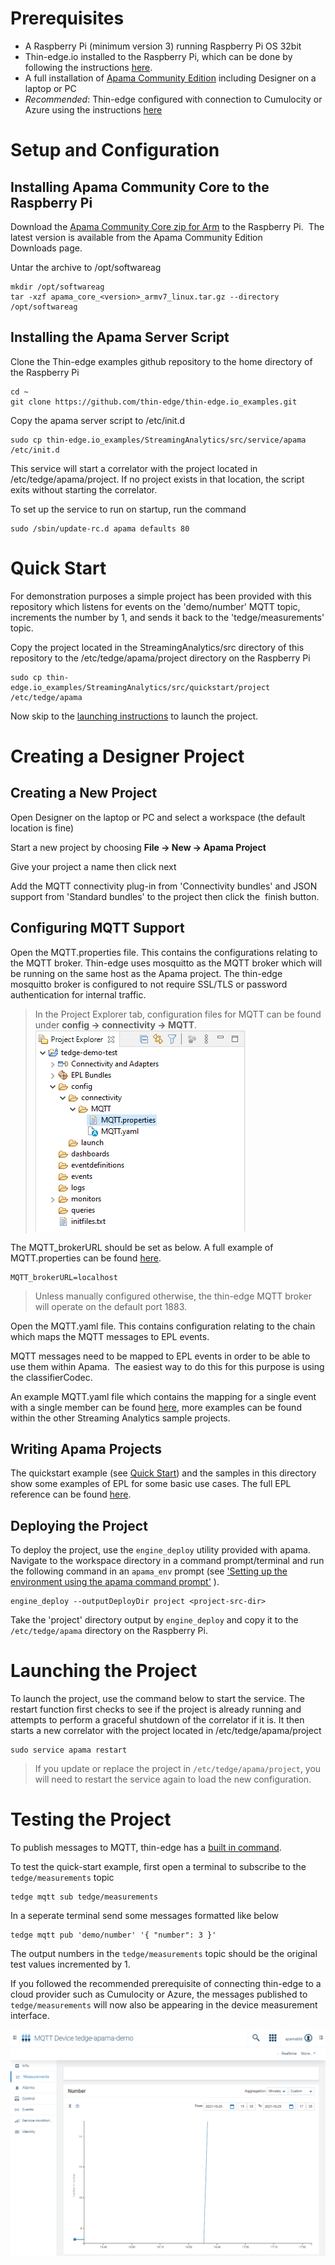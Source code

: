 # Prerequisites

- A Raspberry Pi (minimum version 3) running Raspberry Pi OS 32bit 
- Thin-edge.io installed to the Raspberry Pi, which can be done by following the instructions [here](https://github.com/thin-edge/thin-edge.io/blob/main/docs/src/howto-guides/002_installation.md).
- A full installation of [Apama Community Edition](https://apamacommunity.com/downloads/) including Designer on a laptop or PC
- _Recommended_: Thin-edge configured with connection to Cumulocity or Azure using the instructions [here](https://github.com/thin-edge/thin-edge.io/blob/main/docs/src/howto-guides/004_connect.md)


# Setup and Configuration
## Installing Apama Community Core to the Raspberry Pi
Download the [Apama Community Core zip for Arm](https://www.apamacommunity.com/downloads/) to the Raspberry Pi.  The latest version is available from the Apama Community Edition Downloads page.

Untar the archive to /opt/softwareag

```
mkdir /opt/softwareag
tar -xzf apama_core_<version>_armv7_linux.tar.gz --directory /opt/softwareag
```

## Installing the Apama Server Script
Clone the Thin-edge examples github repository to the home directory of the Raspberry Pi

```
cd ~
git clone https://github.com/thin-edge/thin-edge.io_examples.git
```

Copy the apama server script to /etc/init.d

```
sudo cp thin-edge.io_examples/StreamingAnalytics/src/service/apama /etc/init.d
```

This service will start a correlator with the project located in /etc/tedge/apama/project.  If no project exists in that location, the script exits without starting the correlator.

To set up the service to run on startup, run the command
```
sudo /sbin/update-rc.d apama defaults 80
```

# Quick Start
For demonstration purposes a simple project has been provided with this repository which listens for events on the 'demo/number' MQTT topic, increments the number by 1, and sends it back to the 'tedge/measurements' topic.

Copy the project located in the StreamingAnalytics/src directory of this repository to the /etc/tedge/apama/project directory on the Raspberry Pi

```
sudo cp thin-edge.io_examples/StreamingAnalytics/src/quickstart/project /etc/tedge/apama
```
Now skip to the [launching instructions](#launching-the-project) to launch the project.

# Creating a Designer Project
## Creating a New Project
Open Designer on the laptop or PC and select a workspace (the default location is fine)

Start a new project by choosing __File → New → Apama Project__

Give your project a name then click next

Add the MQTT connectivity plug-in from 'Connectivity bundles' and JSON support from 'Standard bundles' to the project then click the  finish button.

## Configuring MQTT Support
Open the MQTT.properties file.  This contains the configurations relating to the MQTT broker.  Thin-edge uses mosquitto as the MQTT broker which will be running on the same host as the Apama project.  The thin-edge mosquitto broker is configured to not require SSL/TLS or password authentication for internal traffic. 

>In the Project Explorer tab, configuration files for MQTT can be found under __config → connectivity → MQTT__. ![](src/images/proj-explorer.png)

The MQTT_brokerURL should be set as below.  A full example of MQTT.properties can be found [here](src/quickstart/project/config/connectivity/MQTT/MQTT.properties).
```
MQTT_brokerURL=localhost
```
>Unless manually configured otherwise, the thin-edge MQTT broker will operate on the default port 1883.

Open the MQTT.yaml file.  This contains configuration relating to the chain which maps the MQTT messages to EPL events.

MQTT messages need to be mapped to EPL events in order to be able to use them within Apama.  The easiest way to do this for this purpose is using the classifierCodec.  

An example MQTT.yaml file which contains the mapping for a single event with a single member can be found [here](src/quickstart/project/config/connectivity/MQTT/MQTT.yaml), more examples can be found within the other Streaming Analytics sample projects.

## Writing Apama Projects

The quickstart example (see [Quick Start](#quick-start)) and the samples in this directory show some examples of EPL for some basic use cases.  The full EPL reference can be found [here](https://www.apamacommunity.com/documents/10.11.0.1/apama_10.11.0.1_webhelp/ApamaDoc/index.html).


## Deploying the Project
To deploy the project, use the `engine_deploy` utility provided with apama.  Navigate to the workspace directory in a command prompt/terminal and run the following command in an `apama_env` prompt (see ['Setting up the environment using the apama command prompt'](https://www.apamacommunity.com/documents/10.11.0.1/apama_10.11.0.1_webhelp/apama-webhelp/#page/apama-webhelp%2Fco-DepAndManApaApp_setting_up_the_environment_using_the_apama_command_prompt.html) ).
```
engine_deploy --outputDeployDir project <project-src-dir>
```
Take the 'project' directory output by `engine_deploy` and copy it to the `/etc/tedge/apama` directory on the Raspberry Pi.

# Launching the Project
To launch the project, use the command below to start the service.  The restart function first checks to see if the project is already running and attempts to perform a graceful shutdown of the correlator if it is.  It then starts a new correlator with the project located in /etc/tedge/apama/project

```
sudo service apama restart
```

>If you update or replace the project in `/etc/tedge/apama/project`, you will need to restart the service again to load the new configuration.

# Testing the Project
To publish messages to MQTT, thin-edge has a [built in command](https://github.com/thin-edge/thin-edge.io/blob/main/docs/src/howto-guides/005_pub_sub.md).  

To test the quick-start example, first open a terminal to subscribe to the `tedge/measurements` topic

``` 
tedge mqtt sub tedge/measurements
```
In a seperate terminal send some messages formatted like below
```
tedge mqtt pub 'demo/number' '{ "number": 3 }'
```
The output numbers in the `tedge/measurements` topic should be the original test values incremented by 1.

If you followed the recommended prerequisite of connecting thin-edge to a cloud provider such as Cumulocity or Azure, the messages published to `tedge/measurements` will now also be appearing in the device measurement interface.

![Number appearing in Cumulocity](src/images/number-in-cumulocity.png)